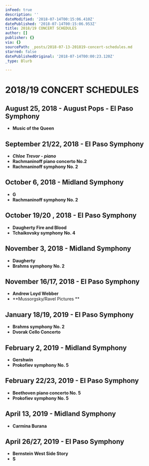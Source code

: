 ```yaml
---
inFeed: true
description: ''
dateModified: '2018-07-14T00:15:06.410Z'
datePublished: '2018-07-14T00:15:06.953Z'
title: 2018/19 CONCERT SCHEDULES
author: []
publisher: {}
via: {}
sourcePath: _posts/2018-07-13-201819-concert-schedules.md
starred: false
datePublishedOriginal: '2018-07-14T00:00:23.120Z'
_type: Blurb

---
```

# 2018/19 CONCERT SCHEDULES

## August 25, 2018 - August Pops - El Paso Symphony

* **Music of the Queen**

## September 21/22, 2018 - El Paso Symphony

* _**Chloe Trevor - piano**_
* **Rachmaninoff piano concerto No.2**
* **Rachmaninoff symphony No. 2**

## October 6, 2018 - Midland Symphony

* **G**
* **Rachmaninoff symphony No. 2**

## October 19/20 , 2018 - El Paso Symphony 

* **Daugherty Fire and Blood**
* **Tchaikovsky symphony No. 4**

## November 3, 2018 - Midland Symphony

* **Daugherty**
* **Brahms symphony No. 2**

## November 16/17, 2018 - El Paso Symphony

* **Andrew Loyd Webber**
* **Mussorgsky/Ravel Pictures **

## January 18/19, 2019 - El Paso Symphony

* **Brahms symphony No. 2**
* **Dvorak Cello Concerto**

## February 2, 2019 - Midland Symphony

* **Gershwin**
* **Prokofiev symphony No. 5**

## February 22/23, 2019 - El Paso Symphony

* **Beethoven piano concerto No. 5**
* **Prokofiev symphony No. 5**

## April 13, 2019 - Midland Symphony

* **Carmina Burana**

## April 26/27, 2019 - El Paso Symphony

* **Bernstein West Side Story**
* **S**